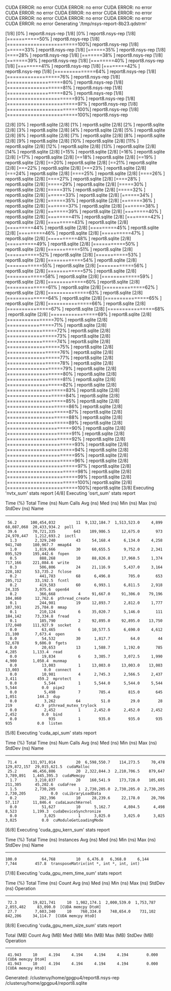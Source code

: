 CUDA ERROR: no error
CUDA ERROR: no error
CUDA ERROR: no error
CUDA ERROR: no error
CUDA ERROR: no error
CUDA ERROR: no error
CUDA ERROR: no error
CUDA ERROR: no error
CUDA ERROR: no error
CUDA ERROR: no error
Generating '/tmp/nsys-report-8b23.qdstrm'
[1/8] [0%                          ] report8.nsys-rep[1/8] [0%                          ] report8.nsys-rep[1/8] [===========50%              ] report8.nsys-rep[1/8] [========================100%] report8.nsys-rep[1/8] [======33%                   ] report8.nsys-rep[1/8] [======35%                   ] report8.nsys-rep[1/8] [====28%                     ] report8.nsys-rep[1/8] [=======38%                  ] report8.nsys-rep[1/8] [=======39%                  ] report8.nsys-rep[1/8] [========40%                 ] report8.nsys-rep[1/8] [========41%                 ] report8.nsys-rep[1/8] [========42%                 ] report8.nsys-rep[1/8] [==============64%           ] report8.nsys-rep[1/8] [==================76%       ] report8.nsys-rep[1/8] [===================80%      ] report8.nsys-rep[1/8] [===================81%      ] report8.nsys-rep[1/8] [===================82%      ] report8.nsys-rep[1/8] [=======================93%  ] report8.nsys-rep[1/8] [========================97% ] report8.nsys-rep[1/8] [========================100%] report8.nsys-rep[1/8] [========================100%] report8.nsys-rep
[2/8] [0%                          ] report8.sqlite[2/8] [1%                          ] report8.sqlite[2/8] [2%                          ] report8.sqlite[2/8] [3%                          ] report8.sqlite[2/8] [4%                          ] report8.sqlite[2/8] [5%                          ] report8.sqlite[2/8] [6%                          ] report8.sqlite[2/8] [7%                          ] report8.sqlite[2/8] [8%                          ] report8.sqlite[2/8] [9%                          ] report8.sqlite[2/8] [10%                         ] report8.sqlite[2/8] [11%                         ] report8.sqlite[2/8] [12%                         ] report8.sqlite[2/8] [13%                         ] report8.sqlite[2/8] [14%                         ] report8.sqlite[2/8] [=15%                        ] report8.sqlite[2/8] [=16%                        ] report8.sqlite[2/8] [=17%                        ] report8.sqlite[2/8] [==18%                       ] report8.sqlite[2/8] [==19%                       ] report8.sqlite[2/8] [==20%                       ] report8.sqlite[2/8] [==21%                       ] report8.sqlite[2/8] [===22%                      ] report8.sqlite[2/8] [===23%                      ] report8.sqlite[2/8] [===24%                      ] report8.sqlite[2/8] [====25%                     ] report8.sqlite[2/8] [====26%                     ] report8.sqlite[2/8] [====27%                     ] report8.sqlite[2/8] [====28%                     ] report8.sqlite[2/8] [=====29%                    ] report8.sqlite[2/8] [=====30%                    ] report8.sqlite[2/8] [=====31%                    ] report8.sqlite[2/8] [=====32%                    ] report8.sqlite[2/8] [======33%                   ] report8.sqlite[2/8] [======34%                   ] report8.sqlite[2/8] [======35%                   ] report8.sqlite[2/8] [=======36%                  ] report8.sqlite[2/8] [=======37%                  ] report8.sqlite[2/8] [=======38%                  ] report8.sqlite[2/8] [=======39%                  ] report8.sqlite[2/8] [========40%                 ] report8.sqlite[2/8] [========41%                 ] report8.sqlite[2/8] [========42%                 ] report8.sqlite[2/8] [=========43%                ] report8.sqlite[2/8] [=========44%                ] report8.sqlite[2/8] [=========45%                ] report8.sqlite[2/8] [=========46%                ] report8.sqlite[2/8] [==========47%               ] report8.sqlite[2/8] [==========48%               ] report8.sqlite[2/8] [==========49%               ] report8.sqlite[2/8] [===========50%              ] report8.sqlite[2/8] [===========51%              ] report8.sqlite[2/8] [===========52%              ] report8.sqlite[2/8] [===========53%              ] report8.sqlite[2/8] [============54%             ] report8.sqlite[2/8] [============55%             ] report8.sqlite[2/8] [============56%             ] report8.sqlite[2/8] [============57%             ] report8.sqlite[2/8] [=============58%            ] report8.sqlite[2/8] [=============59%            ] report8.sqlite[2/8] [=============60%            ] report8.sqlite[2/8] [==============61%           ] report8.sqlite[2/8] [==============62%           ] report8.sqlite[2/8] [==============63%           ] report8.sqlite[2/8] [==============64%           ] report8.sqlite[2/8] [===============65%          ] report8.sqlite[2/8] [===============66%          ] report8.sqlite[2/8] [===============67%          ] report8.sqlite[2/8] [================68%         ] report8.sqlite[2/8] [================69%         ] report8.sqlite[2/8] [================70%         ] report8.sqlite[2/8] [================71%         ] report8.sqlite[2/8] [=================72%        ] report8.sqlite[2/8] [=================73%        ] report8.sqlite[2/8] [=================74%        ] report8.sqlite[2/8] [==================75%       ] report8.sqlite[2/8] [==================76%       ] report8.sqlite[2/8] [==================77%       ] report8.sqlite[2/8] [==================78%       ] report8.sqlite[2/8] [===================79%      ] report8.sqlite[2/8] [===================80%      ] report8.sqlite[2/8] [===================81%      ] report8.sqlite[2/8] [===================82%      ] report8.sqlite[2/8] [====================83%     ] report8.sqlite[2/8] [====================84%     ] report8.sqlite[2/8] [====================85%     ] report8.sqlite[2/8] [=====================86%    ] report8.sqlite[2/8] [=====================87%    ] report8.sqlite[2/8] [=====================88%    ] report8.sqlite[2/8] [=====================89%    ] report8.sqlite[2/8] [======================90%   ] report8.sqlite[2/8] [======================91%   ] report8.sqlite[2/8] [======================92%   ] report8.sqlite[2/8] [=======================93%  ] report8.sqlite[2/8] [=======================94%  ] report8.sqlite[2/8] [=======================95%  ] report8.sqlite[2/8] [=======================96%  ] report8.sqlite[2/8] [========================97% ] report8.sqlite[2/8] [========================98% ] report8.sqlite[2/8] [========================99% ] report8.sqlite[2/8] [========================100%] report8.sqlite[2/8] [========================100%] report8.sqlite
[3/8] Executing 'nvtx_sum' stats report
[4/8] Executing 'osrt_sum' stats report

 Time (%)  Total Time (ns)  Num Calls   Avg (ns)     Med (ns)    Min (ns)   Max (ns)   StdDev (ns)           Name         
 --------  ---------------  ---------  -----------  -----------  --------  ----------  ------------  ---------------------
     56.2      100,454,032         11  9,132,184.7  1,513,523.0     4,899  68,087,068  20,433,934.2  poll                 
     39.6       70,721,335        643    109,986.5     12,675.0       973  24,970,447   1,212,693.2  ioctl                
      1.3        2,329,240         43     54,168.4      6,134.0     4,258     941,740     180,967.7  mmap64               
      1.0        1,819,666         30     60,655.5      9,752.0     2,341     895,529     195,442.6  fopen                
      0.5          888,268         10     88,826.8     17,960.5     1,374     717,166     221,084.6  write                
      0.3          506,806         24     21,116.9      5,437.0     3,164     228,102      53,735.2  fclose               
      0.2          441,783         68      6,496.8        705.0       653     205,712      33,192.5  fcntl                
      0.2          419,583         60      6,993.1      6,811.5     2,918      24,335       3,075.6  open64               
      0.2          366,668          4     91,667.0     91,306.0    79,196     104,860      12,762.6  pthread_create       
      0.1          244,981         19     12,893.7      2,812.0     1,777     107,591      25,784.0  mmap                 
      0.1          210,124          6     35,020.7      5,146.0       111     184,142      73,334.8  fread                
      0.1          185,790          2     92,895.0     92,895.0    13,750     172,040     111,927.9  socket               
      0.0           63,465          6     10,577.5      6,690.0     4,612      21,100       7,673.4  open                 
      0.0           54,532         30      1,817.7         64.0        44      52,678       9,606.0  fgets                
      0.0           20,653         13      1,588.7      1,192.0       785       4,285       1,133.4  read                 
      0.0           19,834          6      3,305.7      3,072.5     1,990       4,900       1,050.4  munmap               
      0.0           13,003          1     13,003.0     13,003.0    13,003      13,003           0.0  connect              
      0.0           10,981          4      2,745.3      2,566.5     2,437       3,411         459.2  mprotect             
      0.0            5,544          1      5,544.0      5,544.0     5,544       5,544           0.0  pipe2                
      0.0            5,498          7        785.4        815.0       645       1,051         144.3  dup                  
      0.0            3,262         64         51.0         29.0        28         219          42.9  pthread_mutex_trylock
      0.0            2,452          1      2,452.0      2,452.0     2,452       2,452           0.0  bind                 
      0.0              935          1        935.0        935.0       935         935           0.0  listen               

[5/8] Executing 'cuda_api_sum' stats report

 Time (%)  Total Time (ns)  Num Calls   Avg (ns)     Med (ns)    Min (ns)    Max (ns)    StdDev (ns)            Name         
 --------  ---------------  ---------  -----------  -----------  ---------  -----------  ------------  ----------------------
     71.4      131,971,014         20  6,598,550.7    114,273.5     70,478  129,872,157  29,015,621.5  cudaMalloc            
     25.2       46,456,886         20  2,322,844.3  2,210,706.5    879,647    3,789,891   1,445,395.3  cudaMemcpy            
      1.7        3,210,837         20    160,541.9    173,728.0    105,691      211,305      45,202.6  cudaFree              
      1.5        2,730,205          1  2,730,205.0  2,730,205.0  2,730,205    2,730,205           0.0  cuLibraryLoadData     
      0.2          282,396         10     28,239.6     22,178.0     20,706       57,117      11,846.4  cudaLaunchKernel      
      0.0           51,627         10      5,162.7      4,804.5      4,498        8,523       1,199.3  cudaDeviceSynchronize 
      0.0            3,025          1      3,025.0      3,025.0      3,025        3,025           0.0  cuModuleGetLoadingMode

[6/8] Executing 'cuda_gpu_kern_sum' stats report

 Time (%)  Total Time (ns)  Instances  Avg (ns)  Med (ns)  Min (ns)  Max (ns)  StdDev (ns)                   Name                  
 --------  ---------------  ---------  --------  --------  --------  --------  -----------  ---------------------------------------
    100.0           64,768         10   6,476.8   6,368.0     6,144     7,744        457.8  transposeMatrix(int *, int *, int, int)

[7/8] Executing 'cuda_gpu_mem_time_sum' stats report

 Time (%)  Total Time (ns)  Count   Avg (ns)     Med (ns)    Min (ns)   Max (ns)   StdDev (ns)      Operation     
 --------  ---------------  -----  -----------  -----------  ---------  ---------  -----------  ------------------
     72.3       19,821,741     10  1,982,174.1  2,000,539.0  1,753,787  2,055,482     83,090.0  [CUDA memcpy DtoH]
     27.7        7,603,340     10    760,334.0    748,654.0    731,102    842,206     34,114.7  [CUDA memcpy HtoD]

[8/8] Executing 'cuda_gpu_mem_size_sum' stats report

 Total (MB)  Count  Avg (MB)  Med (MB)  Min (MB)  Max (MB)  StdDev (MB)      Operation     
 ----------  -----  --------  --------  --------  --------  -----------  ------------------
     41.943     10     4.194     4.194     4.194     4.194        0.000  [CUDA memcpy DtoH]
     41.943     10     4.194     4.194     4.194     4.194        0.000  [CUDA memcpy HtoD]

Generated:
    /clusteruy/home/gpgpu4/report8.nsys-rep
    /clusteruy/home/gpgpu4/report8.sqlite
